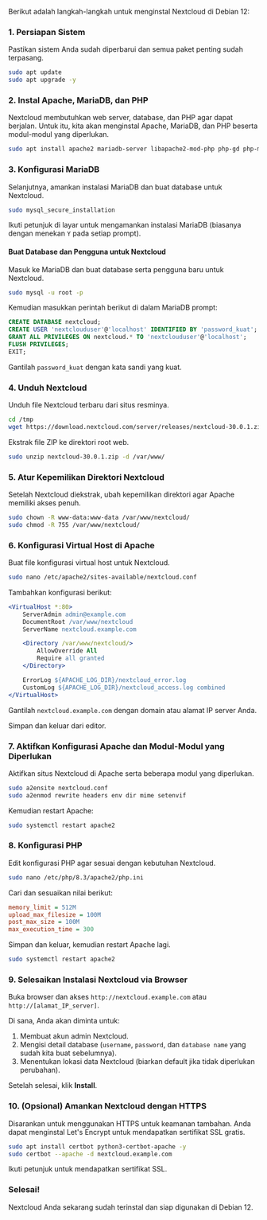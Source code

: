 Berikut adalah langkah-langkah untuk menginstal Nextcloud di Debian 12:

### 1. Persiapan Sistem

Pastikan sistem Anda sudah diperbarui dan semua paket penting sudah terpasang.

```bash
sudo apt update
sudo apt upgrade -y
```

### 2. Instal Apache, MariaDB, dan PHP

Nextcloud membutuhkan web server, database, dan PHP agar dapat berjalan. Untuk itu, kita akan menginstal Apache, MariaDB, dan PHP beserta modul-modul yang diperlukan.

```bash
sudo apt install apache2 mariadb-server libapache2-mod-php php-gd php-mysql php-curl php-mbstring php-intl php-xml php-zip php-apcu php-imagick php-gmp -y
```

### 3. Konfigurasi MariaDB

Selanjutnya, amankan instalasi MariaDB dan buat database untuk Nextcloud.

```bash
sudo mysql_secure_installation
```

Ikuti petunjuk di layar untuk mengamankan instalasi MariaDB (biasanya dengan menekan `Y` pada setiap prompt).

#### Buat Database dan Pengguna untuk Nextcloud

Masuk ke MariaDB dan buat database serta pengguna baru untuk Nextcloud.

```bash
sudo mysql -u root -p
```

Kemudian masukkan perintah berikut di dalam MariaDB prompt:

```sql
CREATE DATABASE nextcloud;
CREATE USER 'nextclouduser'@'localhost' IDENTIFIED BY 'password_kuat';
GRANT ALL PRIVILEGES ON nextcloud.* TO 'nextclouduser'@'localhost';
FLUSH PRIVILEGES;
EXIT;
```

Gantilah `password_kuat` dengan kata sandi yang kuat.

### 4. Unduh Nextcloud

Unduh file Nextcloud terbaru dari situs resminya.

```bash
cd /tmp
wget https://download.nextcloud.com/server/releases/nextcloud-30.0.1.zip
```

Ekstrak file ZIP ke direktori root web.

```bash
sudo unzip nextcloud-30.0.1.zip -d /var/www/
```

### 5. Atur Kepemilikan Direktori Nextcloud

Setelah Nextcloud diekstrak, ubah kepemilikan direktori agar Apache memiliki akses penuh.

```bash
sudo chown -R www-data:www-data /var/www/nextcloud/
sudo chmod -R 755 /var/www/nextcloud/
```

### 6. Konfigurasi Virtual Host di Apache

Buat file konfigurasi virtual host untuk Nextcloud.

```bash
sudo nano /etc/apache2/sites-available/nextcloud.conf
```

Tambahkan konfigurasi berikut:

```apache
<VirtualHost *:80>
    ServerAdmin admin@example.com
    DocumentRoot /var/www/nextcloud
    ServerName nextcloud.example.com

    <Directory /var/www/nextcloud/>
        AllowOverride All
        Require all granted
    </Directory>

    ErrorLog ${APACHE_LOG_DIR}/nextcloud_error.log
    CustomLog ${APACHE_LOG_DIR}/nextcloud_access.log combined
</VirtualHost>
```

Gantilah `nextcloud.example.com` dengan domain atau alamat IP server Anda.

Simpan dan keluar dari editor.

### 7. Aktifkan Konfigurasi Apache dan Modul-Modul yang Diperlukan

Aktifkan situs Nextcloud di Apache serta beberapa modul yang diperlukan.

```bash
sudo a2ensite nextcloud.conf
sudo a2enmod rewrite headers env dir mime setenvif
```

Kemudian restart Apache:

```bash
sudo systemctl restart apache2
```

### 8. Konfigurasi PHP

Edit konfigurasi PHP agar sesuai dengan kebutuhan Nextcloud.

```bash
sudo nano /etc/php/8.3/apache2/php.ini
```

Cari dan sesuaikan nilai berikut:

```ini
memory_limit = 512M
upload_max_filesize = 100M
post_max_size = 100M
max_execution_time = 300
```

Simpan dan keluar, kemudian restart Apache lagi.

```bash
sudo systemctl restart apache2
```

### 9. Selesaikan Instalasi Nextcloud via Browser

Buka browser dan akses `http://nextcloud.example.com` atau `http://[alamat_IP_server]`.

Di sana, Anda akan diminta untuk:

1. Membuat akun admin Nextcloud.
2. Mengisi detail database (`username`, `password`, dan `database name` yang sudah kita buat sebelumnya).
3. Menentukan lokasi data Nextcloud (biarkan default jika tidak diperlukan perubahan).

Setelah selesai, klik **Install**.

### 10. (Opsional) Amankan Nextcloud dengan HTTPS

Disarankan untuk menggunakan HTTPS untuk keamanan tambahan. Anda dapat menginstal Let's Encrypt untuk mendapatkan sertifikat SSL gratis.

```bash
sudo apt install certbot python3-certbot-apache -y
sudo certbot --apache -d nextcloud.example.com
```

Ikuti petunjuk untuk mendapatkan sertifikat SSL.

### Selesai!

Nextcloud Anda sekarang sudah terinstal dan siap digunakan di Debian 12.
